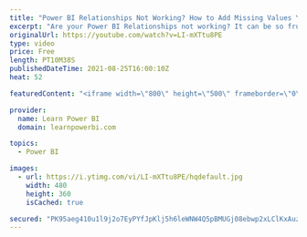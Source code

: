 ```yaml
---
title: "Power BI Relationships Not Working? How to Add Missing Values Yourself 💪 [Part 3]"
excerpt: "Are your Power BI Relationships not working? It can be so frustrating when that happens. In this video we discuss how you can fix Missing or Blank Values when using Power BI Relationship  Part 1 Video: Debug Relationships https://youtu.be/eT2NV2MNaLw  Part 2 Video: Missing and Blank Values https://youtu.be/37kTdyo4OOc"
originalUrl: https://youtube.com/watch?v=LI-mXTtu8PE
type: video
price: Free
length: PT10M38S
publishedDateTime: 2021-08-25T16:00:10Z
heat: 52

featuredContent: "<iframe width=\"800\" height=\"500\" frameborder=\"0\" src=\"https://www.youtube.com/embed/LI-mXTtu8PE\" allow=\"accelerometer; autoplay; encrypted-media; gyroscope; picture-in-picture\" allowfullscreen></iframe>"

provider:
  name: Learn Power BI
  domain: learnpowerbi.com

topics:
  - Power BI

images:
  - url: https://i.ytimg.com/vi/LI-mXTtu8PE/hqdefault.jpg
    width: 480
    height: 360
    isCached: true

secured: "PK95aeg410u1l9j2o7EyPYfJpKlj5h6leWNW4Q5pBMUGj08ebwp2xLClKxAuzJ/Bor+XBTOZnmRp5tl4eQzN8kTXVuRZ3QBATuMv67msRiL/uEQaGfjtcP3QYmA1nXf5BdmJTX4WDN20x1JvDogBbnqFx6qiEGToPpCb7qNUQv8rsYzAlJfsEswe7c0ROeKqkOInjdc8gjlFoIEiYOKlYiKGFYXa0dEYNPBXHm+qnU9npwt+GxTQL3zZg8Snd79rJOrt1w8D5Twtv69A1SZCHEtJoZULTQK6CUDDE/qe5npghBN4OrMpVtgghpKzoji+W9jmzaaebgMEQgnb7YifEiSmUqJw/vsZvjbHpEVuS0xD1uSoMghbr4ig9moGf8dWYW0co7U0lUSnNsHbPG92Yz7VSfbtqQBOig/TxDYMCA4=;UV8kEVG4xLhWNZnmzMNtEA=="
---
```



